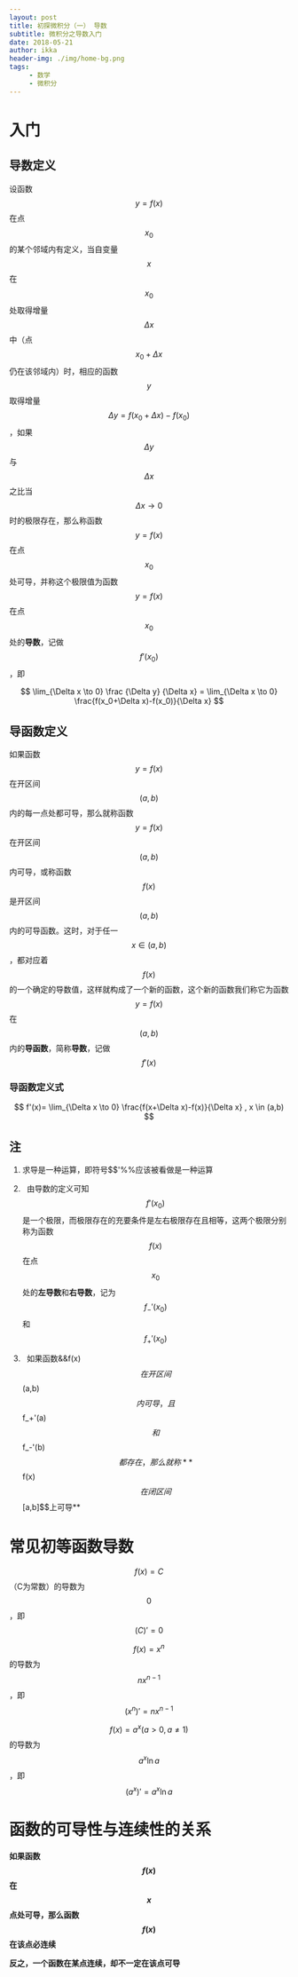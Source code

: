 ```yaml
---
layout: post
title: 初探微积分（一） 导数
subtitle: 微积分之导数入门
date: 2018-05-21
author: ikka
header-img: ./img/home-bg.png
tags: 
     - 数学
     - 微积分
---
```

# 入门

## 导数定义

设函数$$y=f(x)$$在点$$x_0$$的某个邻域内有定义，当自变量$$x$$在$$x_0$$处取得增量$$\Delta x$$中（点$$x_0+\Delta x$$仍在该邻域内）时，相应的函数$$y$$取得增量$$\Delta y=f(x_0+\Delta x)-f(x_0)$$，如果$$\Delta y$$与$$\Delta x$$之比当$$\Delta x \to 0$$时的极限存在，那么称函数$$y=f(x)$$在点$$x_0$$处可导，并称这个极限值为函数$$y=f(x)$$在点$$x_0$$处的**导数**，记做$$f'(x_0)$$，即

$$
\lim_{\Delta x \to 0} \frac {\Delta y} {\Delta x} = \lim_{\Delta x \to 0} \frac{f(x_0+\Delta x)-f(x_0)}{\Delta x}
$$

## 导函数定义

如果函数$$y=f(x)$$在开区间$$(a,b)$$内的每一点处都可导，那么就称函数$$y=f(x)$$在开区间$$(a,b)$$内可导，或称函数$$f(x)$$是开区间$$(a,b)$$内的可导函数。这时，对于任一$$x \in (a,b)$$，都对应着$$f(x)$$的一个确定的导数值，这样就构成了一个新的函数，这个新的函数我们称它为函数$$y=f(x)$$在$$(a,b)$$内的**导函数**，简称**导数**，记做$$f'(x)$$

### 导函数定义式

$$
f'(x)= \lim_{\Delta x \to 0} \frac{f(x+\Delta x)-f(x)}{\Delta x} , x \in (a,b)
$$

## 注

1.   求导是一种运算，即符号$$'%%应该被看做是一种运算

2.   由导数的定义可知$$f'(x_0)$$是一个极限，而极限存在的充要条件是左右极限存在且相等，这两个极限分别称为函数$$f(x)$$在点$$x_0$$处的**左导数**和**右导数**，记为$$f_-'(x_0)$$和$$f_+'(x_0)$$

3.   如果函数&&f(x)$$在开区间$$(a,b)$$内可导，且$$f_+'(a)$$和$$f_-'(b)$$都存在，那么就称 **$$f(x)$$在闭区间$$[a,b]$$上可导**

# 常见初等函数导数

$$f(x)=C$$（C为常数）的导数为$$0$$，即$$(C)'=0$$

$$f(x)=x^n$$的导数为$$nx^{n-1}$$，即$$(x^n)'=nx^{n-1}$$

$$f(x)=a^x (a>0,a \neq 1)$$的导数为$$a^x \ln a$$，即$$(a^x)'=a^x \ln a$$

# 函数的可导性与连续性的关系

**如果函数$$f(x)$$在$$x$$点处可导，那么函数$$f(x)$$在该点必连续**

**反之，一个函数在某点连续，却不一定在该点可导**
